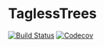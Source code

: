 # TaglessTrees

[![Build Status](https://travis-ci.com/cscherrer/TaglessTrees.jl.svg?branch=master)](https://travis-ci.com/cscherrer/TaglessTrees.jl)
[![Codecov](https://codecov.io/gh/cscherrer/TaglessTrees.jl/branch/master/graph/badge.svg)](https://codecov.io/gh/cscherrer/TaglessTrees.jl)
